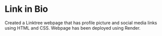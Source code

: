 # Link in Bio

Created a Linktree webpage that has profile picture and social media links using HTML and CSS. Webpage has been deployed using Render. 